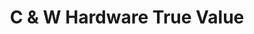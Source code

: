 ---
title: "C & W Hardware True Value"
url: /dawsonville/c-und-w-hardware-true-value/
shop: Eisenwaren
---